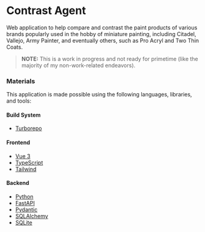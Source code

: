 # Contrast Agent

Web application to help compare and contrast the paint products of various brands popularly used in the hobby of miniature painting, including Citadel, Vallejo, Army Painter, and eventually others, such as Pro Acryl and Two Thin Coats.

> **NOTE:** This is a work in progress and not ready for primetime (like the majority of my non-work-related endeavors).

### Materials

This application is made possible using the following languages, libraries, and tools:

#### Build System

- [Turborepo](https://turbo.build/repo/docs)

#### Frontend

- [Vue 3](https://vuejs.org)
- [TypeScript](https://www.typescriptlang.org/)
- [Tailwind](https://tailwindcss.com)

#### Backend

- [Python](https://www.python.org)
- [FastAPI](https://fastapi.tiangolo.com)
- [Pydantic](https://docs.pydantic.dev)
- [SQLAlchemy](https://www.sqlalchemy.org)
- [SQLite](https://www.sqlite.org)
